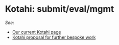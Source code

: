 # Kotahi: submit/eval/mgmt

_See:_

* [Our current Kotahi page](https://unjournaldev.cloud68.co/login)
* [Kotahi proposal for further bespoke work](https://docs.google.com/document/d/1copwUJrepfNmaFZM6YULGAzCdwX6BycbCvDj5QTG8UM/edit#heading=h.z1tkv7563y74)
